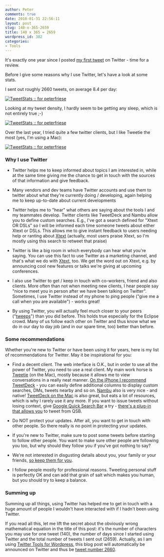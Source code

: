 ```yaml
---
author: Peter
comments: true
date: 2010-01-31 22:56:11
layout: post
slug: 140-x-365-2659
title: 140 x 365 = 2659
wordpress_id: 382
categories:
- Tools
---
```


It's exactly one year since I posted [my first tweet](http://twitter.com/peterfriese/status/1164566213) on Twitter - time for a review.

Before I give some reasons why I use Twitter, let's have a look at some stats.

I sent out roughly 2660 tweets, on average 8.4 per day:


[![TweetStats :: for peterfriese](http://farm3.static.flickr.com/2703/4316305253_ec08e825af_o.jpg)](http://www.flickr.com/photos/81029262@N00/4316305253)



Looking at my tweet density, I hardly seem to be getting any sleep, which is not entirely true ;-)
<!-- more -->


[![TweetStats :: for peterfriese](http://farm5.static.flickr.com/4012/4316315167_c157b5410f_o.jpg)](http://www.flickr.com/photos/81029262@N00/4316315167)



Over the last year, I tried quite a few twitter clients, but I like Tweetie the most (yes, I'm using a Mac):


[![TweetStats :: for peterfriese](http://farm3.static.flickr.com/2684/4317057428_3b5487fdab_o.jpg)](http://www.flickr.com/photos/81029262@N00/4317057428)





### Why I use Twitter





	
  * Twitter helps me to keep informed about topics I am interested in, while at the same time giving me the chance to get in touch with the sources of that information and give feedback.

	
  * Many vendors and dev teams have Twitter accounts and use them to twitter about what they're currently doing / developing, again helping me to keep up-to-date about current developments

	
  * Twitter helps me to "hear" what others are saying about the tools I and my teammates develop. Twitter clients like TweetDeck and Nambu allow you to define custom searches. E.g., I've got a search defined for "Xtext OR DSLs" so I will be informed each time someone tweets about either Xtext or DSLs. This allows me to give instant feedback to users needing help or ranting about [Xtext](http://twitter.com/xtext) (actually, most users praise Xtext, so I'm mostly using this search to retweet that praise)

	
  * Twitter is like a big room in which everybody can hear what you're saying. You can use this fact to use Twitter as a marketing channel, and that's what we do with [Xtext](http://www.xtext.org), too. We get the word out on Xtext, e.g. by announcing cool new features or talks we're giving at upcoming conferences.

	
  * I also use Twitter to get / keep in touch with co-workers, friend and also clients. More often than not when meeting new clients, I hear people say "nice to meet you in person after we have been talking on Twitter". Sometimes, I use Twitter instead of my phone to ping people ("give me a call when you are available") - works great!

	
  * By using Twitter, you will actually feel much closer to your peers ("[tweeps](http://www.urbandictionary.com/define.php?term=tweep)") than you did before. This holds true especially for the Eclipse crowd. Many of us follow each other on Twitter and thus know what we do in our day to day job (and in our spare time, too) better than before.





### Some recommendations


Whether you're new to Twitter or have been using it for years, here is my list of recommendations for Twitter. May it be inspirational for you:



	
  * Find a decent client. The web interface is O.K., but in order to use all the power of Twitter, you need to use a real client. My main work horse is [Tweetie](http://www.atebits.com/tweetie-mac/) (on the Mac), mostly because it allows me to view conversations in a really neat manner. [On the iPhone I recommend TweetDeck](http://www.tweetdeck.com/iphone/) - you can easily define additional columns to display custom searches, DMs, tweets nearby and so on. [Nambu](http://www.nambu.com/) also is very nice - and native! [TweetDeck on the Mac](http://www.tweetdeck.com/) is also great, but eats a lot of resources, which is why I rarely use it any more. If you want to issue tweets without losing context, give [Google Quick Search Bar](http://code.google.com/p/qsb-mac/) a try - [there's a plug-in that allows you](http://code.google.com/p/qsb-mac/wiki/GettingStarted#How_do_I_tweet_with_Twitter) to tweet from QSB.

	
  * Do NOT protect your updates. After all, you want to get in touch with other people. So there really is no point in protecting your updates.

	
  * If you're new to Twitter, make sure to post some tweets before starting to follow other people. You want to make sure other people are following you too, but why should they follow you if you've got nothing to say?

	
  * We're not interested in disgusting details about you, your family or your friends, [so keep them for you](http://theoatmeal.com/comics/facebook_suck).

	
  * I follow people mostly for professional reasons. Tweeting personal stuff is perfectly OK and can add that grain of salt which makes you human, but you should try to keep a balance.





### Summing up


Summing up all things, using Twitter has helped me to get in touch with a huge amount of people I wouldn't have interacted with if I hadn't been using Twitter. 

If you read all this, let me lift the secret about the obviously wrong mathematical equation in the title of this post: it's the number of characters you may use for one tweet (140), the number of days since I started using Twitter and the total number of tweets I sent out (2659). Actually, as I am using [Twitter Tools for Wordpress](http://alexking.org/projects/wordpress), this blog post will automatically be announced on Twitter and thus be [tweet number 2660](http://twitter.com/peterfriese/status/8465879177).
